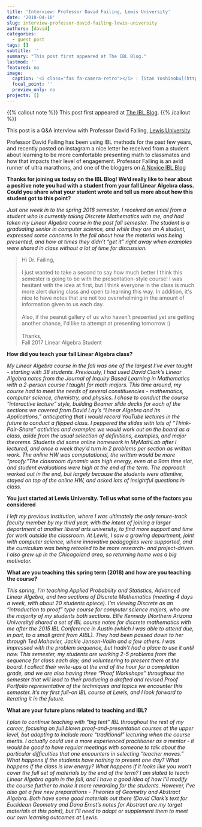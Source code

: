 ```yaml
---
title: 'Interview: Professor David Failing, Lewis University'
date: '2018-04-10'
slug: interview-professor-david-failing-lewis-university
authors: [david]
categories:
  - guest post
tags: []
subtitle: ''
summary: "This post first appeared at The IBL Blog."
lastmod: ''
featured: no
image:
  caption: '<i class="fas fa-camera-retro"></i> : [Stan Yoshinobu](http://theiblblog.blogspot.com/)'
  focal_point: ''
  preview_only: no
projects: []
---
```


{{% callout note %}}
This post first appeared at [The IBL Blog](https://theiblblog.blogspot.com/2018/04/interview-professor-david-failing-lewis.html).
{{% /callout %}}

<!-- This post first appeared at High Country News and is republished here with permission.-->

This post is a Q&A interview with Professor David Failing, [Lewis University](https://www.lewisu.edu/facstaffdirectory/FacStaffDirDetails2.htm?emp_id=2286&last=&dept_id=&box=&campus_id=&).

Professor David Failing has been using IBL methods for the past few years, and recently posted on instagram a nice letter he received from a student about learning to be more comfortable presenting math to classmates and how that impacts their level of engagement. Professor Failing is an avid runner of ultra marathons, and one of the bloggers on [A Novice IBL Blog](https://noviceiblblog.wordpress.com/)

**Thanks for joining us today on the IBL Blog! We’d really like to hear about a positive note you had with a student from your fall Linear Algebra class. Could you share what your student wrote and tell us more about how this student got to this point?**

*Just one week in to the spring 2018 semester, I received an email from a student who is currently taking Discrete Mathematics with me, and had taken my Linear Algebra course in the past fall semester. The student is a graduating senior in computer science, and while they are an A student, expressed some concerns in the fall about how the material was being presented, and how at times they didn’t “get it” right away when examples were shared in class without a lot of time for discussion.*

> Hi Dr. Failing,  <br/><br/>
> I just wanted to take a second to say how much better I think this semester is going to be with the presentation-style course! I was hesitant with the idea at first, but I think everyone in the class is much more alert during class and open to learning this way. In addition, it's nice to have notes that are not too overwhelming in the amount of information given to us each day.   <br/><br/>
> Also, if the peanut gallery of us who haven't presented yet are getting another chance, I'd like to attempt at presenting tomorrow :)  <br/><br/>
> Thanks,  <br/>
> Fall 2017 Linear Algebra Student

**How did you teach your fall Linear Algebra class?**

*My Linear Algebra course in the fall was one of the largest I’ve ever taught - starting with 38 students. Previously, I had used David Clark’s Linear Algebra notes from the Journal of Inquiry Based Learning in Mathematics with a 2-person course I taught for math majors. This time around, my course had to meet the needs of several constituencies - mathematics, computer science, chemistry, and physics. I chose to conduct the course “interactive lecture” style, building Beamer slide decks for each of the sections we covered from David Lay’s “Linear Algebra and Its Applications,” anticipating that I would record YouTube lectures in the future to conduct a flipped class. I peppered the slides with lots of “Think-Pair-Share” activities and examples we would work out on the board as a class, aside from the usual selection of definitions, examples, and major theorems. Students did some online homework in MyMathLab after I lectured, and once a week they'd turn in 2 problems per section as written work. The online HW was computational, the written would be more "proofy."The classroom dynamic was high energy, even at a 9am time slot, and student evaluations were high at the end of the term. The approach worked out in the end, but largely because the students were attentive, stayed on top of the online HW, and asked lots of insightful questions in class.*

**You just started at Lewis University. Tell us what some of the factors you considered**

*I left my previous institution, where I was ultimately the only tenure-track faculty member by my third year, with the intent of joining a larger department at another liberal arts university, to find more support and time for work outside the classroom. At Lewis, I saw a growing department, joint with computer science, where innovative pedagogies were supported, and the curriculum was being retooled to be more research- and project-driven. I also grew up in the Chicagoland area, so returning home was a big motivator.*

**What are you teaching this spring term (2018) and how are you teaching the course?**

*This spring, I’m teaching Applied Probability and Statistics, Advanced Linear Algebra, and two sections of Discrete Mathematics (meeting 4 days a week, with about 20 students apiece). I’m viewing Discrete as an “introduction to proof” type course for computer science majors, who are the majority of my students both sections. Ellie Kennedy (Northern Arizona University) shared a set of IBL course notes for discrete mathematics with me after the 2015 IBL Conference in Austin (which I was able to attend due, in part, to a small grant from AIBL). They had been passed down to her through Ted Mahavier, Jackie Jensen-Vallin and a few others. I was impressed with the problem sequence, but hadn’t had a place to use it until now. This semester, my students are working 2-5 problems from the sequence for class each day, and volunteering to present them at the board. I collect their write-ups at the end of the hour for a completion grade, and we are also having three “Proof Workshops” throughout the semester that will lead to their producing a drafted and revised Proof Portfolio representative of the techniques and topics we encounter this semester. It’s my first full-on IBL course at Lewis, and I look forward to iterating it in the future.*

**What are your future plans related to teaching and IBL?**

*I plan to continue teaching with “big tent” IBL throughout the rest of my career, focusing on full blown proof-and-presentation courses at the upper level, but adapting to include more “traditional” lecturing when the course merits. I actually could use a more experienced practitioner as a mentor - it would be good to have regular meetings with someone to talk about the particular difficulties that one encounters in selecting “teacher moves.” What happens if the students have nothing to present one day? What happens if the class is low energy? What happens if it looks like you won’t cover the full set of materials by the end of the term? I am slated to teach Linear Algebra again in the fall, and I have a good idea of how I’ll modify the course further to make it more rewarding for the students. However, I’ve also got a few new preparations - Theories of Geometry and Abstract Algebra. Both have some good materials out there (David Clark’s text for Euclidean Geometry and Dana Ernst’s notes for Abstract are my target materials at this point), but I’ll need to adapt or supplement them to meet our own learning outcomes at Lewis.*


